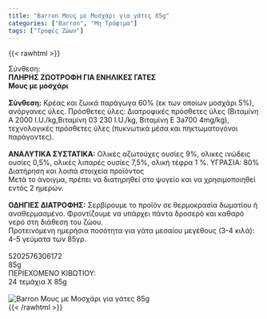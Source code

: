 ```yaml
---
title: "Barron Μους με Μοσχάρι για γάτες 85g"
categories: ["Barron", "Μη Τρόφιμα"]
tags: ["Τροφές Ζώων"]
---
```

{{< rawhtml >}}

<div class="sload30"><div class="product"><div id="sistatika">Σύνθεση:</div><div class="alltext"><b>ΠΛΗΡΗΣ ΖΩΟΤΡΟΦΗ ΓΙΑ ΕΝΗΛΙΚΕΣ ΓΑΤΕΣ<br>Μους με μοσχάρι<br><br>Σύνθεση:</b> Κρέας και ζωικά παράγωγα 60% (εκ των οποίων μοσχάρι 5%), ανόργανες ύλες. Πρόσθετες ύλες: Διατροφικές πρόσθετες ύλες (Βιταμίνη Α 2000 I.U./kg,Βιταμίνη 03 230 I.U./kg, Βιταμίνη Ε 3a700 4mg/kg), τεχνολογικές πρόσθετες ύλες (πυκνωτικά μέσα και πηκτωματογόνοι παράγοντες).<br><br><b>ΑΝΑΛΥΤΙΚΑ ΣΥΣΤΑΤΙΚΑ:</b> Ολικές αζωτούχες ουσίες 9%, ολικες ινώδεις ουσίες 0,5%, ολικές λιπαρές ουσίες 7,5%, ολική τέφρα 1 %. ΥΓΡΑΣΙΑ: 80%<br></div><div id="loipa">Διατήρηση και λοιπά στοιχεία προϊόντος</div><div class="alltext">Μετά το άνοιγμα, πρέπει να διατηρηθεί στο ψυγείο και να χρησιμοποιηθεί εντός 2 ημερών.<br><br><b>ΟΔΗΓΙΕΣ ΔΙΑΤΡΟΦΗΣ:</b> Σερβίρουμε το προϊόν σε θερμοκρασία δωματίου ή αναθερμασμένο. Φροντίζουμε να υπάρχει πάντα δροσερό και καθαρό νερό στη διάθεση του ζώου.<br>Προτεινόμενη ημερήσια ποσότητα για γάτα μεσαίου μεγέθους (3-4 κιλά): 4-5 γεύματα των 85γρ.<br><br></div><div id="barcode"><div id="barimage1"></div><span id="bartext">5202576306172</span></div><div id="varos"><div id="varosimage1"></div><span id="varostext">85g</span></div><div id="kivotio">ΠΕΡΙΕΧΟΜΕΝΟ ΚΙΒΩΤΙΟΥ:<br>24 τεμάχια Χ 85g</div><br><div class="pimg"><img alt="Barron Μους με Μοσχάρι για γάτες 85g" title="Barron Μους με Μοσχάρι για γάτες 85g" src="/media/images/barron-mous-me-mosxari-gia-gates-85g.jpg"></div></div></div>
{{< /rawhtml >}}


